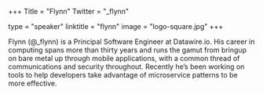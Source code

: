 +++
Title = "Flynn"
Twitter = "_flynn"

type = "speaker"
linktitle = "flynn"
image = "logo-square.jpg"
+++


Flynn (@_flynn) is a Principal Software Engineer at Datawire.io. His career in computing spans more than thirty years and runs the gamut from bringup on bare metal up through mobile applications, with a common thread of communications and security throughout. Recently he’s been working on tools to help developers take advantage of microservice patterns to be more effective.

